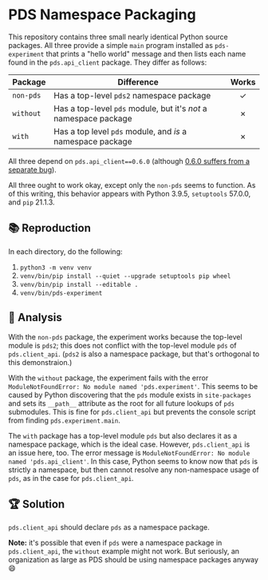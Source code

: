 # PDS Namespace Packaging

This repository contains three small nearly identical Python source packages. All three provide a simple `main` program installed as `pds-experiment` that prints a "hello world" message and then lists each name found in the `pds.api_client` package. They differ as follows:

| Package   | Difference                                                         | Works |
| --------- | ------------------------------------------------------------------ |:-----:| 
| `non-pds` | Has a top-level `pds2` namespace package                           |   ✓   |
| `without` | Has a top-level `pds` module, but it's _not_ a namespace package   |   ✗   |
| `with`    | Has a top level `pds` module, and _is_ a namespace package         |   ✗   |

All three depend on `pds.api_client==0.6.0` (although [0.6.0 suffers from a separate bug](https://github.com/NASA-PDS/pds-api-client/issues/6)).

All three ought to work okay, except only the `non-pds` seems to function. As of this writing, this behavior appears with Python 3.9.5, `setuptools` 57.0.0, and `pip` 21.1.3.


## 📚 Reproduction

In each directory, do the following:

1.  `python3 -m venv venv`
2.  `venv/bin/pip install --quiet --upgrade setuptools pip wheel`
3.  `venv/bin/pip install --editable .`
4.  `venv/bin/pds-experiment`


## 🔬 Analysis

With the `non-pds` package, the experiment works because the top-level module is `pds2`; this does not conflict with the top-level module `pds` of `pds.client_api`. (`pds2` is also a namespace package, but that's orthogonal to this demonstraion.)

With the `without` package, the experiment fails with the error `ModuleNotFoundError: No module named 'pds.experiment'`. This seems to be caused by Python discovering that the `pds` module exists in `site-packages` and sets its `__path__` attribute as the root for all future lookups of `pds` submodules. This is fine for `pds.client_api` but prevents the console script from finding `pds.experiment.main`.

The `with` package has a top-level module `pds` but also declares it as a namespace package, which is the ideal case. However, `pds.client_api` is an issue here, too. The error message is `ModuleNotFoundError: No module named 'pds.api_client'`. In this case, Python seems to know now that `pds` is strictly a namespace, but then cannot resolve any non-namespace usage of `pds`, as in the case for `pds.client_api`.


## 🏆 Solution

`pds.client_api` should declare `pds` as a namespace package.

**Note:** it's possible that even if `pds` were a namespace package in `pds.client_api`, the `without` example might not work. But seriously, an organization as large as PDS should be using namespace packages anyway 😄

